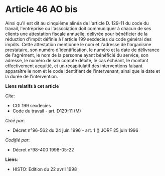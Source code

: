 # Article 46 AO bis

Ainsi qu'il est dit au cinquième alinéa de l'article D. 129-11 du code du travail, l'entreprise ou l'association doit
communiquer à chacun de ses clients une attestation fiscale annuelle, délivrée pour bénéficier de la réduction d'impôt
définie à l'article 199 sexdecies du code général des impôts. Cette attestation mentionne le nom et l'adresse de l'organisme
prestataire, son numéro d'identification, le numéro et la date de délivrance de l'agrément, le nom de la personne ayant
bénéficié du service, son adresse, le numéro de son compte débité, le cas échéant, le montant effectivement acquitté, et un
récapitulatif des interventions faisant apparaître le nom et le code identifiant de l'intervenant, ainsi que la date et la
durée de l'intervention.

**Liens relatifs à cet article**

_Cite_:

  - CGI 199 sexdecies
  - Code du travail - art. D129-11 (M)

_Créé par_:

  - Décret n°96-562 du 24 juin 1996 - art. 1 () JORF 25 juin 1996

_Codifié par_:

  - Décret n°98-400 1998-05-22

**Liens**:

  - HISTO: Edition du 22 avril 1998

